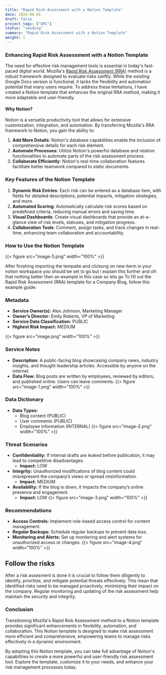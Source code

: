 ```yaml
---
title: "Rapid Risk Assessment with a Notion Template"
date: 2024-06-01
draft: false
project_tags: ["GRC"]
status: "seeding"
summary: "Rapid Risk Assessment with a Notion Template"
weight: 1
---
```


### Enhancing Rapid Risk Assessment with a Notion Template

The need for effective risk management tools is essential in today's fast-paced digital world. Mozilla's  [Rapid Risk Assessment (RRA)](https://infosec.mozilla.org/guidelines/risk/rapid_risk_assessment.html) method is a robust framework designed to evaluate risks swiftly. While the existing Google Docs version is functional, it lacks the flexibility and automation potential that many users require. To address these limitations, I have created a Notion template that enhances the original RRA method, making it more adaptable and user-friendly.

#### Why Notion?

Notion is a versatile productivity tool that allows for extensive customization, integration, and automation. By transferring Mozilla's RRA framework to Notion, you gain the ability to:

1. **Add More Details**: Notion's database capabilities enable the inclusion of comprehensive details for each risk element.
2. **Automate Processes**: Utilize Notion's powerful database and relation functionalities to automate parts of the risk assessment process.
3. **Collaborate Efficiently**: Notion's real-time collaboration features facilitate better teamwork compared to static documents.

### Key Features of the Notion Template

1. **Dynamic Risk Entries**: Each risk can be entered as a database item, with fields for detailed descriptions, potential impacts, mitigation strategies, and more.
2. **Automated Scoring**: Automatically calculate risk scores based on predefined criteria, reducing manual errors and saving time.
3. **Visual Dashboards**: Create visual dashboards that provide an at-a-glance view of risk levels, statuses, and mitigation progress.
4. **Collaboration Tools**: Comment, assign tasks, and track changes in real-time, enhancing team collaboration and accountability.

### How to Use the Notion Template
{{< figure src="image-5.png" width="100%" >}}

After finishing importing the tempalte and clickong on new iterm in your notion workspace you should be set to go but i explain this further and ofr that nothing better then an example in this case so lets go To fill out the Rapid Risk Assessment (RRA) template for a Company Blog, follow this example guide: 

### Metadata
- **Service Owner(s):** Alex Johnson, Marketing Manager
- **Owner’s Director:** Emily Roberts, VP of Marketing
- **Service Data Classification:** PUBLIC
- **Highest Risk Impact:** MEDIUM

{{< figure src="image.png" width="100%" >}}

### Service Notes
- **Description:** A public-facing blog showcasing company news, industry insights, and thought leadership articles. Accessible by anyone on the internet.
- **Data Flow:** Blog posts are written by employees, reviewed by editors, and published online. Users can leave comments.
{{< figure src="image-1.png" width="100%" >}}

### Data Dictionary
- **Data Types:**
  - Blog content (PUBLIC)
  - User comments (PUBLIC)
  - Employee information (INTERNAL)
{{< figure src="image-2.png" width="100%" >}}

### Threat Scenarios
- **Confidentiality:** If internal drafts are leaked before publication, it may lead to competitive disadvantages.
  - **Impact:** LOW
- **Integrity:** Unauthorized modifications of blog content could misrepresent the company’s views or spread misinformation.
  - **Impact:** MEDIUM
- **Availability:** If the blog is down, it impacts the company’s online presence and engagement.
  - **Impact:** LOW
{{< figure src="image-3.png" width="100%" >}}

### Recommendations
- **Access Controls:** Implement role-based access control for content management.
- **Regular Backups:** Schedule regular backups to prevent data loss.
- **Monitoring and Alerts:** Set up monitoring and alert systems for unauthorized access or changes.
{{< figure src="image-4.png" width="100%" >}}


## Follow the risks
After a risk assesment is done it is crucial to follow them diligently to identify, prioritize, and mitigate potential threats effectively. This mean that identified risks need to be managed proactively, minimizing their impact on the company. Regular monitoring and updating of the risk assessment help maintain the security and integrity.

### Conclusion

Transitioning Mozilla's Rapid Risk Assessment method to a Notion template provides significant enhancements in flexibility, automation, and collaboration. This Notion template is designed to make risk assessment more efficient and comprehensive, empowering teams to manage risks effectively in a dynamic environment.

By adopting this Notion template, you can take full advantage of Notion's capabilities to create a more powerful and user-friendly risk assessment tool. Explore the template, customize it to your needs, and enhance your risk management processes today.
